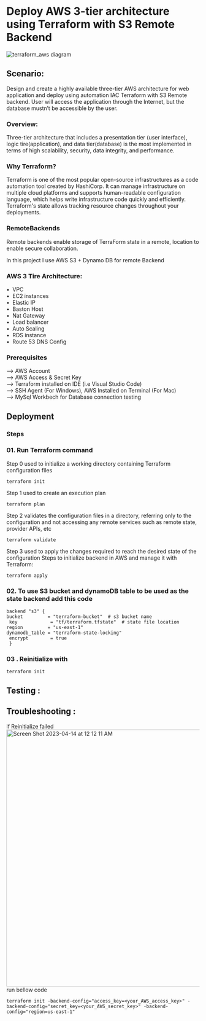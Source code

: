 # Deploy AWS 3-tier architecture using Terraform with S3 Remote Backend
![terraform_aws diagram](https://user-images.githubusercontent.com/53235392/231910493-a6f86686-95ea-4a07-8793-d3abb67ca6d5.png)

## Scenario:
 Design and create a highly available three-tier AWS architecture for web application and deploy using automation IAC Terraform with S3 Remote backend. User will access the application through the Internet, but the database mustn’t be accessible by the user.

### Overview:
 Three-tier architecture that includes a presentation tier (user interface), logic tire(application), and data tier(database) is the most implemented in terms of high scalability, security, data integrity, and performance. 

### Why Terraform?
 Terraform is one of the most popular open-source infrastructures as a code automation tool created by HashiCorp. It can manage infrastructure on multiple cloud platforms and supports human-readable configuration language, which helps write infrastructure code quickly and efficiently. Terraform's state allows tracking resource changes throughout your deployments.


### RemoteBackends
Remote backends enable storage of TerraForm state in a remote, location to enable secure collaboration.

In this project I use AWS S3 + Dynamo DB for remote Backend

### AWS 3 Tire Architecture:
•	 &nbsp;VPC<br>
•	 &nbsp;EC2 instances<br>
•	 &nbsp;Elastic IP<br>
•	 &nbsp;Baston Host<br>
•	 &nbsp;Nat Gateway<br>
•	 &nbsp;Load balancer<br>
•	 &nbsp;Auto Scaling<br>
•	 &nbsp;RDS instance<br>
•	 &nbsp;Route 53 DNS Config<br>
### Prerequisites
--> AWS Account<br>
--> AWS Access & Secret Key<br>
--> Terraform installed on IDE (i.e Visual Studio Code)<br>
--> SSH Agent (For Windows), AWS Installed on Terminal (For Mac)<br>
--> MySql Workbech for Database connection testing


## Deployment
### Steps 
### 01.  	Run Terraform command
Step 0 used to initialize a working directory containing Terraform configuration files
~~~
terraform init
~~~

Step 1 used to create an execution plan
~~~
terraform plan
~~~

Step 2 validates the configuration files in a directory, referring only to the configuration and not accessing any remote services such as remote state, provider APIs, etc
~~~
terraform validate
~~~

Step 3 used to apply the changes required to reach the desired state of the configuration
Steps to initialize backend in AWS and manage it with Terraform:
~~~
terraform apply
~~~


### 02.	To use S3 bucket and dynamoDB table to be used as the state backend add this code

~~~
backend "s3" {
bucket         = "terraform-bucket"  # s3 bucket name
 key            = "tf/terraform.tfstate"  # state file location
region         = "us-east-1"
dynamodb_table = "terraform-state-locking"
 encrypt        = true
 }
~~~
 
### 03 . Reinitialize with 
~~~ 
terraform init 
~~~


## Testing : 

## Troubleshooting :
if Reinitialize failed 
<img width="669" alt="Screen Shot 2023-04-14 at 12 12 11 AM" src="https://user-images.githubusercontent.com/53235392/231961739-56edf8c9-6d7b-4ed0-80da-8ea371cbfb1c.png">
run bellow code
~~~
terraform init -backend-config="access_key=<your_AWS_access_key>" -backend-config="secret_key=<your_AWS_secret_key>" -backend-config="region=us-east-1"
~~~




